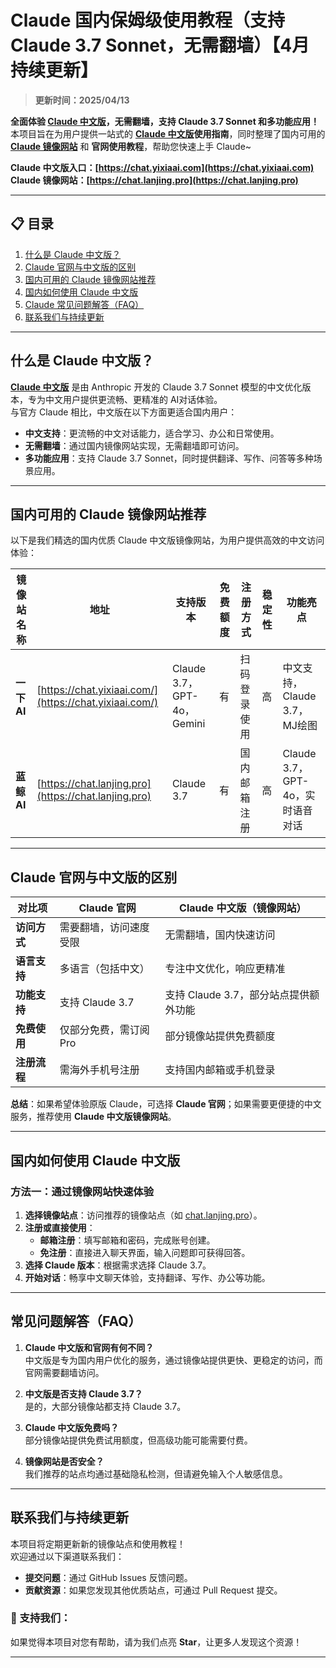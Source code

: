 # Claude 国内保姆级使用教程（支持 Claude 3.7 Sonnet，无需翻墙）【4月持续更新】

> **更新时间：2025/04/13**         

**全面体验 [Claude 中文版](https://chat.yixiaai.com/)，无需翻墙，支持 Claude 3.7 Sonnet 和多功能应用！**  
本项目旨在为用户提供一站式的 **[Claude 中文版](https://chat.lanjing.pro/)使用指南**，同时整理了国内可用的 **[Claude 镜像网站](https://chat.yixiaai.com/)** 和 **官网使用教程**，帮助您快速上手 Claude~

**Claude 中文版入口：[https://chat.yixiaai.com](https://chat.yixiaai.com)**   
**Claude 镜像网站：[https://chat.lanjing.pro](https://chat.lanjing.pro)**

---

## 📋 目录
1. [什么是 Claude 中文版？](#什么是-claude-中文版)
2. [Claude 官网与中文版的区别](#claude-官网与中文版的区别)
3. [国内可用的 Claude 镜像网站推荐](#国内可用的-claude-镜像网站推荐)
4. [国内如何使用 Claude 中文版](#国内如何使用-claude-中文版)
5. [Claude 常见问题解答（FAQ）](#常见问题解答faq)
6. [联系我们与持续更新](#联系我们与持续更新)

---

## 什么是 Claude 中文版？

[**Claude 中文版**](https://chat.yixiaai.com) 是由 Anthropic 开发的 Claude 3.7 Sonnet 模型的中文优化版本，专为中文用户提供更流畅、更精准的 AI对话体验。  
与官方 Claude 相比，中文版在以下方面更适合国内用户：

- **中文支持**：更流畅的中文对话能力，适合学习、办公和日常使用。
- **无需翻墙**：通过国内镜像网站实现，无需翻墙即可访问。
- **多功能应用**：支持 Claude 3.7 Sonnet，同时提供翻译、写作、问答等多种场景应用。

---

## 国内可用的 Claude 镜像网站推荐

以下是我们精选的国内优质 Claude 中文版镜像网站，为用户提供高效的中文访问体验：

| 镜像站名称       | 地址                                       | 支持版本         | 免费额度 | 注册方式   | 稳定性 | 功能亮点 |
|------------------|--------------------------------|-------------|---------|---------|-----|------|
| **一下 AI**     | [https://chat.yixiaai.com/](https://chat.yixiaai.com/) | Claude 3.7，GPT-4o，Gemini | 有       | 扫码登录使用 | 高   | 中文支持，Claude 3.7，MJ绘图 |
| **蓝鲸 AI**     | [https://chat.lanjing.pro](https://chat.lanjing.pro) | Claude 3.7     | 有       | 国内邮箱注册 | 高   | Claude 3.7，GPT-4o，实时语音对话 |

---

## Claude 官网与中文版的区别

| **对比项**       | **Claude 官网**            | **Claude 中文版（镜像网站）**  |
|------------------|--------------------------|--------------------------|
| **访问方式**     | 需要翻墙，访问速度受限       | 无需翻墙，国内快速访问     |
| **语言支持**     | 多语言（包括中文）         | 专注中文优化，响应更精准   |
| **功能支持**     | 支持 Claude 3.7         | 支持 Claude 3.7，部分站点提供额外功能 |
| **免费使用**     | 仅部分免费，需订阅 Pro    | 部分镜像站提供免费额度     |
| **注册流程**     | 需海外手机号注册          | 支持国内邮箱或手机登录     |

**总结**：如果希望体验原版 Claude，可选择 **Claude 官网**；如果需要更便捷的中文服务，推荐使用 **Claude 中文版镜像网站**。

---

## 国内如何使用 Claude 中文版

### **方法一：通过镜像网站快速体验**
1. **选择镜像站点**：访问推荐的镜像站点（如 [chat.lanjing.pro](https://chat.lanjing.pro)）。
2. **注册或直接使用**：
   - **邮箱注册**：填写邮箱和密码，完成账号创建。
   - **免注册**：直接进入聊天界面，输入问题即可获得回答。
3. **选择 Claude 版本**：根据需求选择 Claude 3.7。
4. **开始对话**：畅享中文聊天体验，支持翻译、写作、办公等功能。

---

## 常见问题解答（FAQ）

1. **Claude 中文版和官网有何不同？**  
   中文版是专为国内用户优化的服务，通过镜像站提供更快、更稳定的访问，而官网需要翻墙访问。

2. **中文版是否支持 Claude 3.7？**  
   是的，大部分镜像站都支持 Claude 3.7。

3. **Claude 中文版免费吗？**  
   部分镜像站提供免费试用额度，但高级功能可能需要付费。

4. **镜像网站是否安全？**  
   我们推荐的站点均通过基础隐私检测，但请避免输入个人敏感信息。

---

## 联系我们与持续更新

本项目将定期更新新的镜像站点和使用教程！  
欢迎通过以下渠道联系我们：
- **提交问题**：通过 GitHub Issues 反馈问题。
- **贡献资源**：如果您发现其他优质站点，可通过 Pull Request 提交。

### 🌟 支持我们：
如果觉得本项目对您有帮助，请为我们点亮 **Star**，让更多人发现这个资源！

---

